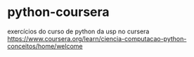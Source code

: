# python-coursera
exercícios do curso de python da usp no cursera
https://www.coursera.org/learn/ciencia-computacao-python-conceitos/home/welcome
